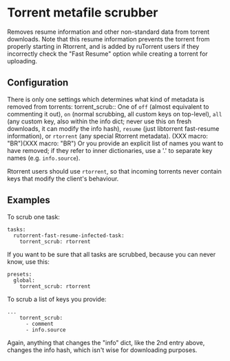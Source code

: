# Torrent metafile scrubber

Removes resume information and other non-standard data from torrent downloads. Note that this resume information prevents the torrent from properly starting in Rtorrent, and is added by ruTorrent users if they incorrectly check the "Fast Resume" option while creating a torrent for uploading.


## Configuration

There is only one settings which determines what kind of metadata is removed from torrents:
 torrent_scrub:: One of `off` (almost equivalent to commenting it out), `on` (normal scrubbing, all custom keys on top-level), `all` (any custom key, also within the info dict; never use this on fresh downloads, it can modify the info hash), `resume` (just libtorrent fast-resume information), or `rtorrent` (any special Rtorrent metadata).
 (XXX macro: "BR")(XXX macro: "BR")
 Or you provide an explicit list of names you want to have removed; if they refer to inner dictionaries, use a '.' to separate key names (e.g. `info.source`).

Rtorrent users should use `rtorrent`, so that incoming torrents never contain keys that modify the client's behaviour.

## Examples

To scrub one task:

    tasks:
      rutorrent-fast-resume-infected-task:
        torrent_scrub: rtorrent


If you want to be sure that all tasks are scrubbed, because you can never know, use this:

    presets:
      global:
        torrent_scrub: rtorrent


To scrub a list of keys you provide:

    ...
        torrent_scrub:
          - comment
          - info.source

Again, anything that changes the "info" dict, like the 2nd entry above, changes the info hash, which isn't wise for downloading purposes.
